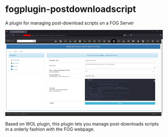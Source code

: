 # fogplugin-postdownloadscript
A plugin for managing post-download scripts on a FOG Server

![Script edition](https://raw.githubusercontent.com/abotzung/fogplugin-postdownloadscript/main/images/plugin.jpg)

Based on WOL plugin, this plugin lets you manage post-downloads scripts in a orderly fashion with the FOG webpage.

